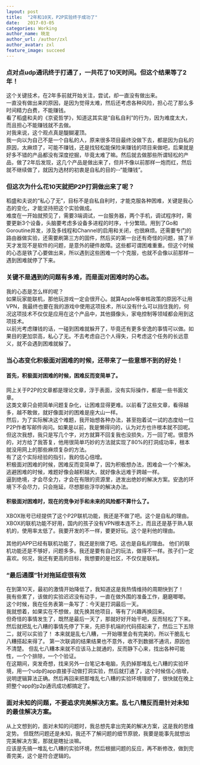```yaml
---
layout: post
title:  "2年和10天，P2P实验终于成功了"
date:   2017-03-05
categories: Working
author_name: 晓龙
author_url: /author/zxl
author_avatar: zxl
feature_image: succeed
---
```

### 点对点udp通讯终于打通了，一共花了10天时间。但这个结果等了2年！  
    
这个关键技术，在2年多前就开始关注，尝试，却一直没有做出来。  
一直没有做出来的原因，是因为觉得太难，然后还考虑各种风险，担心花了那么多时间精力白费，不能赚钱。  
看了稻盛和夫的《京瓷哲学》，知道这其实是“自私自利”的行为，因为难度太大，而且担心不能赚钱就不去做。  
对我来说，这个观点真是醍醐灌顶。  
我一向以为自己不是一个自私的人，原来很多项目最终没做下去，都是因为自私的原因，太麻烦了，可能不赚钱，还是找轻松能保险来赚钱的项目来做吧，后果就是好多不错的产品都没有深度挖掘，毕竟太难了嘛。然后就去做那些所谓轻松的产品，做了2年后发现，这几个产品是做出来了，但并不像以前那样一炮而红，然后就不继续做了，就因为选材的初衷是自私的目的--“能赚钱”。 
 
### 但这次为什么花10天就把P2P打洞做出来了呢？  

   稻盛和夫说的“私心了无”，目标不是自私自利时，才能克服各种困难，关键是我心态的变化，才能坚持把这个实验做成。  
   难度在一开始就预见了，需要3端调试，一台服务器，两个手机，调试程序时，需要更新3个设备，头脑要考虑多设备多进程的时序，十分繁琐。用到了Go和Goroutine并发，涉及多线程和Channel的启用和关闭，也很麻烦。还需要专门的路由器做实验，还需要刷第三方的固件，然后买的第一台还有奇怪的问题，搞了半天才发现不是软件的问题，是意外的硬件故障。这些都可谓困难重重。但这个时候的心态是铁了心要做出来，所以遇到这些困难一个个克服，也就不会像以前那样一遇到困难就停了下来。  

### 关键不是遇到的问题有多难，而是面对困难时的心态。  

我的心态是怎么样的呢？  
如果玩家能联机，那他玩游戏一定会很开心。就算Apple等审核政策的原因不让用VPN，我最终也要在我的游戏中使用这项技术，所以没有什么可以挡住我的，何况这项技术不仅仅是应用在这个产品中，其他摄像头，家电控制等领域都会用到这项技术。  
   以前光考虑赚钱的话，一碰到困难就躲开了，毕竟还有更多安逸的事情可以做。如果目的更加崇高，私心了无。不去考虑自己个人得失，只考虑这个任务的长远意义，就不会遇到困难就躲了。  

### 当心态变化积极面对困难的时候，还带来了一些意想不到的好处！ 

#### 首先，积极面对困难的时候，困难反而变简单了。  

   网上关于P2P的文章都是理论文章，浮于表面，没有实际操作，都是一些书面文章。  
这类文章只会把简单问题复杂化，让困难显得更难。以前看了这些文章，看得越多，越不敢做，就好像面对的困难是座大山一样。  
   然后，为了实际解决这个难题，我开始想各种办法，甚至抱着试一试的态度给一位P2P作者写邮件询问。如果是以前，我是懒得问的，认为对方也许根本就不回呢。但这次我想，我只是写几个字，对方就算不回复我也没损失，万一回了呢。很意外的，对方给了我答复，他用很简单巧妙的方法就实现了80%的打洞成功率，根本就没用网上的那些麻烦复杂的方法。  
   有了这个实际经验的指引，我的信心倍增。  
   积极面对困难的时候，困难反而变简单了，因为积极想办法，困难会一个个解决。
逃避困难的时候，难题好像会越积越大，就好像永远难于跨越一样。  
   逼到绝境，才会尽全力，才会在有限的资源里，迸发出绝妙的解决方案。安逸的环境下不会尽力，只会拖延，尽想那些浮华的解决办法。  

#### 积极面对困难时，现在的竞争对手和未来的风险都不算什么了。

XBOX账号已经提供了这个P2P联机功能，我还是不做了吧。这个是自私的理由。
XBOX的联机功能不好用，国内的孩子没有VPN根本连不上，而且还是基于熟人联机的，使用率太低了。我要开发的不一样，要更好玩。这个是利他的理由。  

其他的APP已经有联机功能了，我还是别做了吧。这也是自私的理由。
他们的联机功能还是不够好，问题多多。我还是要有自己的玩法，做得不一样。孩子们一定喜欢。何况，我还有更高的目标，我想要的是社区，不仅仅是联机。  

### “最后通牒”针对拖延症很有效

在到第10天，最初的激情开始降低了，我知道这是我热情维持的周期快到了！  
我有些累了，该做的实验迟迟没有动手，一直在做外围的准备工作，磨磨唧唧。  
这个时候，我在任务表第一条写了：今天是打洞最后一天。  
我就想着，如果实在不想做，就先换其他项目，等有了兴趣再换回来。  
但奇怪的事情发生了，既然是最后一天了，那就好好开始干吧，反而轻松了下来。然后就把乱七八糟的事情先停了下来，先把手机端的代码搭起来了，然后三下五除二，就可以实验了！
本来就是乱七八糟，一开始哪里会有完美的，所以干脆乱七八糟搭起来得了。
第一次联调的结果结果也不意外，收不到数据不通讯，原因也不清楚。
但乱七八糟本来就不应该马上就通的，反而静下心来，找出各种可能性，一个个排除，一个个验证。   
在这期间，突发奇想，找来另外一台笔记本电脑，先扔掉那堆乱七八糟的实验环境，用一个udp的app直接手动做打洞实验，然后就打通了，这个时候信心倍增，说明逻辑算法正确。然后再回来把那堆乱七八糟的实验环境理顺了，很快就在晚上把整个app的p2p通讯成功都搞定了。  

### 面对未知的问题，不要追求完美解决方案。乱七八糟反而是针对未知的最佳解决方案。

从上文想到的，面对未知的问题时，我总想先拿出完美的解决方案，这是我的思维定势。
但既然问题还是未知，我还不了解问题的细节原貌，我要是能事先就想出完美解决方案，那就是瞎扯淡嘛。  
应该是先搞一堆乱七八糟的实验环境，然后根据问题的反应，再不断修改，做到完善完美，这个是符合逻辑的。
